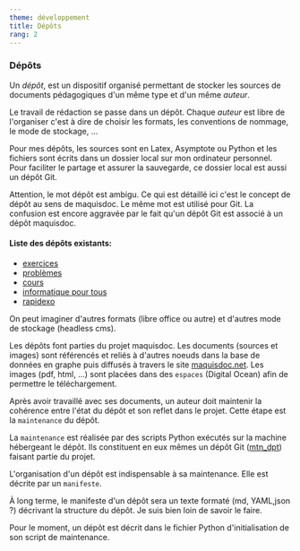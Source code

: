 ```yaml
---
theme: développement
title: Dépôts
rang: 2
---
```

### Dépôts

Un *dépôt*, est un dispositif organisé permettant de stocker les sources de documents pédagogiques d'un même type et d'un même *auteur*. 

Le travail de rédaction se passe dans un dépôt. Chaque *auteur* est libre de l'organiser c'est à dire de choisir les formats, les conventions de nommage, le mode de stockage, ...

Pour mes dépôts, les sources sont en Latex, Asymptote ou Python et les fichiers sont écrits dans un dossier local sur mon ordinateur personnel. Pour faciliter le partage et assurer la sauvegarde, ce dossier local est aussi un dépôt Git. 

Attention, le mot dépôt est ambigu. Ce qui est détaillé ici c'est le concept de dépôt au sens de maquisdoc. Le même mot est utilisé pour Git. La confusion est encore aggravée par le fait qu'un dépôt Git est associé à un dépôt maquisdoc.

#### Liste des dépôts existants:
* [exercices](https://github.com/nicolair/math-exos)
* [problèmes](https://github.com/nicolair/math-pbs)
* [cours](https://github.com/nicolair/math-cours)
* [informatique pour tous](https://github.com/nicolair/IPT2)
* [rapidexo](https://github.com/nicolair/maquisdoc-rapidexo) 


On peut imaginer d'autres formats (libre office ou autre) et d'autres mode de stockage (headless cms).

Les dépôts font parties du projet maquisdoc. Les documents (sources et images) sont référencés et reliés à d'autres noeuds dans la base de données en graphe puis diffusés à travers le site [maquisdoc.net](https://maquisdoc.net). Les images (pdf, html, ...) sont placées dans des `espaces` (Digital Ocean) afin de permettre le téléchargement. 

Après avoir travaillé avec ses documents, un auteur doit maintenir la cohérence entre l'état du dépôt et son reflet dans le projet. Cette étape est la `maintenance` du dépôt.

La `maintenance` est réalisée par des scripts Python exécutés sur la machine hébergeant le dépôt. Ils constituent en eux mêmes un dépôt Git ([mtn_dpt](https://github.com/nicolair/mtn_dpt)) faisant partie du projet.

L'organisation d'un dépôt est indispensable à sa maintenance. Elle est décrite par un `manifeste`. 

À long terme, le manifeste d'un dépôt sera un texte formaté (md, YAML,json ?) décrivant la structure du dépôt. Je suis bien loin de savoir le faire.

Pour le moment, un dépôt est décrit dans le fichier Python d'initialisation de son script de maintenance.
